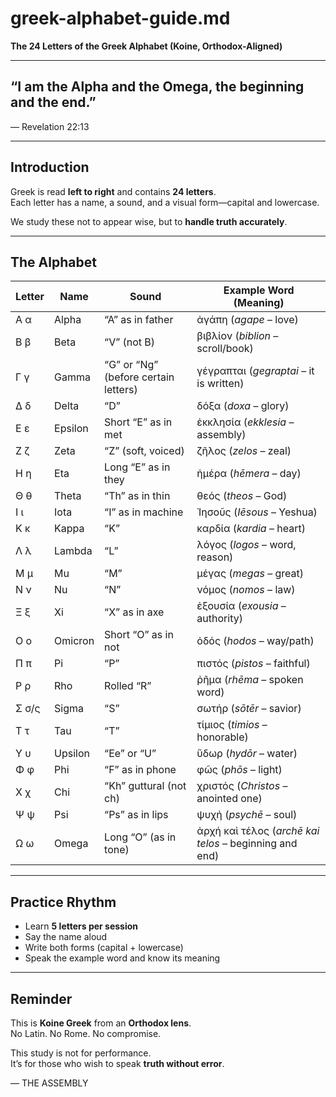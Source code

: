 # greek-alphabet-guide.md  
**The 24 Letters of the Greek Alphabet (Koine, Orthodox-Aligned)**

---

## “I am the Alpha and the Omega, the beginning and the end.”  
— Revelation 22:13

---

## Introduction

Greek is read **left to right** and contains **24 letters**.  
Each letter has a name, a sound, and a visual form—capital and lowercase.

We study these not to appear wise, but to **handle truth accurately**.

---

## The Alphabet

| Letter | Name      | Sound        | Example Word (Meaning)             |
|--------|-----------|--------------|------------------------------------|
| Α α    | Alpha     | “A” as in father     | ἀγάπη (*agape* – love)              |
| Β β    | Beta      | “V” (not B)          | βιβλίον (*biblion* – scroll/book)  |
| Γ γ    | Gamma     | “G” or “Ng” (before certain letters) | γέγραπται (*gegraptai* – it is written) |
| Δ δ    | Delta     | “D”                  | δόξα (*doxa* – glory)              |
| Ε ε    | Epsilon   | Short “E” as in met  | ἐκκλησία (*ekklesia* – assembly)   |
| Ζ ζ    | Zeta      | “Z” (soft, voiced)   | ζῆλος (*zelos* – zeal)             |
| Η η    | Eta       | Long “E” as in they  | ἡμέρα (*hēmera* – day)             |
| Θ θ    | Theta     | “Th” as in thin      | θεός (*theos* – God)               |
| Ι ι    | Iota      | “I” as in machine    | Ἰησοῦς (*Iēsous* – Yeshua)         |
| Κ κ    | Kappa     | “K”                  | καρδία (*kardia* – heart)          |
| Λ λ    | Lambda    | “L”                  | λόγος (*logos* – word, reason)     |
| Μ μ    | Mu        | “M”                  | μέγας (*megas* – great)            |
| Ν ν    | Nu        | “N”                  | νόμος (*nomos* – law)              |
| Ξ ξ    | Xi        | “X” as in axe        | ἐξουσία (*exousia* – authority)    |
| Ο ο    | Omicron   | Short “O” as in not  | ὁδός (*hodos* – way/path)          |
| Π π    | Pi        | “P”                  | πιστός (*pistos* – faithful)       |
| Ρ ρ    | Rho       | Rolled “R”           | ῥῆμα (*rhēma* – spoken word)       |
| Σ σ/ς  | Sigma     | “S”                  | σωτήρ (*sōtēr* – savior)           |
| Τ τ    | Tau       | “T”                  | τίμιος (*timios* – honorable)      |
| Υ υ    | Upsilon   | “Ee” or “U”          | ὕδωρ (*hydōr* – water)             |
| Φ φ    | Phi       | “F” as in phone      | φῶς (*phōs* – light)               |
| Χ χ    | Chi       | “Kh” guttural (not ch) | χριστός (*Christos* – anointed one) |
| Ψ ψ    | Psi       | “Ps” as in lips      | ψυχή (*psychē* – soul)             |
| Ω ω    | Omega     | Long “O” (as in tone) | ἀρχή καὶ τέλος (*archē kai telos* – beginning and end) |

---

## Practice Rhythm

- Learn **5 letters per session**  
- Say the name aloud  
- Write both forms (capital + lowercase)  
- Speak the example word and know its meaning

---

## Reminder

This is **Koine Greek** from an **Orthodox lens**.  
No Latin. No Rome. No compromise.

This study is not for performance.  
It’s for those who wish to speak **truth without error**.

— THE ASSEMBLY
